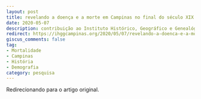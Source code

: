 ```yaml
---
layout: post
title: revelando a doença e a morte em Campinas no final do século XIX
date: 2020-05-07
description: contribuição ao Instituto Histórico, Geográfico e Genealógico de Campinas
redirect: https://ihggcampinas.org/2020/05/07/revelando-a-doenca-e-a-morte-em-campinas-no-final-do-seculo-xix/
giscus_comments: false
tag:
- Mortalidade
- Campinas
- História
- Demografia
category: pesquisa
---
```


Redirecionando para o artigo original.
